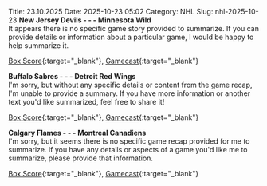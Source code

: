 Title: 23.10.2025
Date: 2025-10-23 05:02
Category: NHL 
Slug: nhl-2025-10-23 
**New Jersey Devils - - - Minnesota Wild**  
It appears there is no specific game story provided to summarize. If you can provide details or information about a particular game, I would be happy to help summarize it. 

[Box Score](/gamecenter/min-vs-njd/2025/10/22/2025020108){:target="_blank"}, [Gamecast](https://www.nhl.com/news/minnesota-wild-new-jersey-devils-game-recap-october-22){:target="_blank"}<br>

**Buffalo Sabres - - - Detroit Red Wings**  
I'm sorry, but without any specific details or content from the game recap, I'm unable to provide a summary. If you have more information or another text you'd like summarized, feel free to share it! 

[Box Score](/gamecenter/det-vs-buf/2025/10/22/2025020109){:target="_blank"}, [Gamecast](https://www.nhl.com/news/detroit-red-wings-buffalo-sabres-game-recap-october-22){:target="_blank"}<br>

**Calgary Flames - - - Montreal Canadiens**  
I'm sorry, but it seems there is no specific game recap provided for me to summarize. If you have any details or aspects of a game you'd like me to summarize, please provide that information. 

[Box Score](/gamecenter/mtl-vs-cgy/2025/10/22/2025020110){:target="_blank"}, [Gamecast](https://www.nhl.com/news/montreal-canadiens-calgary-flames-game-recap-october-22){:target="_blank"}<br>

